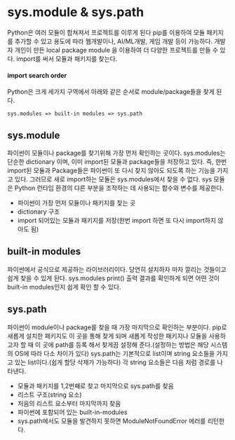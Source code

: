 # sys.module & sys.path
Python은 여러 모듈이 합쳐져서 프로젝트를 이루게 된다 pip를 이용하여 모듈 패키지를 추가할 수 있고 용도에 따라 웹개발이나, AI/ML개발, 게임 개발 등이 가능하다. 개발자 개인이 만든 local package module 을 이용하여 더 다양한 프로젝트를 만들 수 있다. import를 써서 모듈과 패키지를 찾는다.  
#### import search order
Python은 크게 세가지 구역에서 아래와 같은 순서로 module/package들을 찾게 된다.
```
sys.modules => built-in modules => sys.path
```

## sys.module
파이썬이 모듈이나 package를 찾기위해 가장 먼저 확인하는 곳이다.
sys.modules는 단순한 dictionary 이며, 이미 import된 모듈과 package들을 저장하고 있다.
즉, 한번 import된 모듈과 Package들은 파이썬이 또 다시 찾지 않아도 되도록 하는 기능을 가지고 있다.
그러므로 새로 import하는 모듈은 sys.modules에서 찾을 수 없다.
sys 모듈은 Python 런타임 환경의 다른 부분을 조작하는 데 사용되는 함수와 변수를 제공한다.
* 파이썬이 가장 먼저 모듈이나 패키지를 찾는 곳
* dictionary 구조
* import 되어있는 모듈과 패키지를 저장(한번 import 하면 또 다시 import하지 않아도 됨)
## built-in modules
파이썬에서 공식으로 제공하는 라이브러리이다. 당연히 설치하자 마자 깔리는 것들이고 쉽게 찾을 수 있게 된다. sys.modules print() 출력 결과를 확인하게 되면 어떤 것이 built-in modules인지 쉽게 확인 할 수 있다.  
## sys.path
파이썬이 module이나 package를 찾을 때 가장 마지막으로 확인하는 부분이다. pip로 새롭게 설치한 패키지도 이 곳을 통해 찾게 되며 새롭게 작성한 패키지나 모듈을 사용하고자 할 때 이 곳에 path를 등록 해서 찾게끔 설정해 준다.(설정하는 방법은 해당 시스템의 OS에 따라 다소 차이가 있다) sys.path는 기본적으로 list이며 string 요소들을 가지고 있는 list이다.(쉽게 할당 삭제가 가능하다)
각 string 요소들은 다음 처럼 경로를 나타낸다.
* 모듈과 패키지를 1,2번째로 찾고 마지막으로 sys.path를 찾음
* 리스트 구조(string 요소)
* 처음의 리스트 요소부터 마지막까지 찾음
* 파이썬에 포함되어 있는 built-in-modules
* sys.path에서도 모듈을 발견하지 못하면 ModuleNotFoundError 에러를 리턴한다.
